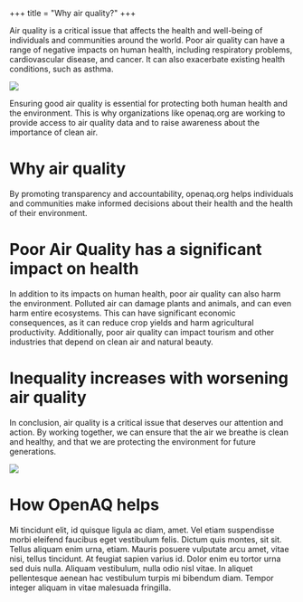 +++
title = "Why air quality?"
+++


Air quality is a critical issue that affects the health and well-being of individuals and communities around the world. Poor air quality can have a range of negative impacts on human health, including respiratory problems, cardiovascular disease, and cancer. It can also exacerbate existing health conditions, such as asthma.

![ ](https://images.pexels.com/photos/775417/pexels-photo-775417.jpeg?auto=compress&cs=tinysrgb&w=800)

Ensuring good air quality is essential for protecting both human health and the environment. This is why organizations like openaq.org are working to provide access to air quality data and to raise awareness about the importance of clean air.

# Why air quality

By promoting transparency and accountability, openaq.org helps individuals and communities make informed decisions about their health and the health of their environment.

# Poor Air Quality has a significant impact on health

In addition to its impacts on human health, poor air quality can also harm the environment. Polluted air can damage plants and animals, and can even harm entire ecosystems. This can have significant economic consequences, as it can reduce crop yields and harm agricultural productivity. Additionally, poor air quality can impact tourism and other industries that depend on clean air and natural beauty.  

# Inequality increases with worsening air quality

In conclusion, air quality is a critical issue that deserves our attention and action. By working together, we can ensure that the air we breathe is clean and healthy, and that we are protecting the environment for future generations.

![ ](https://images.pexels.com/photos/775417/pexels-photo-775417.jpeg?auto=compress&cs=tinysrgb&w=800)

# How OpenAQ helps

Mi tincidunt elit, id quisque ligula ac diam, amet. Vel etiam suspendisse morbi eleifend faucibus eget vestibulum felis. Dictum quis montes, sit sit. Tellus aliquam enim urna, etiam. Mauris posuere vulputate arcu amet, vitae nisi, tellus tincidunt. At feugiat sapien varius id.
Dolor enim eu tortor urna sed duis nulla. Aliquam vestibulum, nulla odio nisl vitae. In aliquet pellentesque aenean hac vestibulum turpis mi bibendum diam. Tempor integer aliquam in vitae malesuada fringilla.
